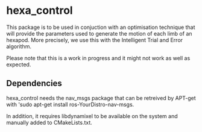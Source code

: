 # hexa_control

This package is to be used in conjuction with an optimisation technique that will provide the parameters used to generate the motion of each limb of an hexapod. More precisely, we use this with the Intelligent Trial and Error algorithm.

Please note that this is a work in progress and it might not work as well as expected.

## Dependencies
hexa_control needs the nav_msgs package that can be retreived by APT-get with 'sudo apt-get install ros-YourDistro-nav-msgs.

In addition, it requires libdynamixel to be available on the system and manually added to CMakeLists.txt.
